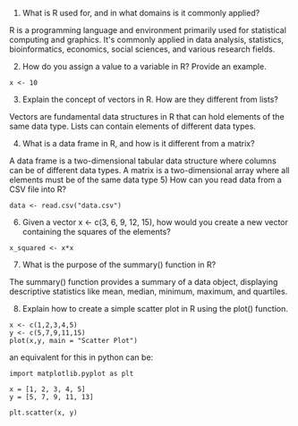 1) What is R used for, and in what domains is it commonly applied?

R is a programming language and environment primarily used for statistical computing and graphics. It's commonly applied in data analysis, statistics, bioinformatics, economics, social sciences, and various research fields.

2) How do you assign a value to a variable in R? Provide an example.
```
x <- 10
```
3) Explain the concept of vectors in R. How are they different from lists?

Vectors are fundamental data structures in R that can hold elements of the same data type. Lists can contain elements of different data types.

4) What is a data frame in R, and how is it different from a matrix?

A data frame is a two-dimensional tabular data structure where columns can be of different data types. A matrix is a two-dimensional array where all elements must be of the same data type
5) How can you read data from a CSV file into R?

```
data <- read.csv("data.csv")
```
6) Given a vector x <- c(3, 6, 9, 12, 15), how would you create a new vector containing the squares of the elements?

```
x_squared <- x*x
```
7) What is the purpose of the summary() function in R?

The summary() function provides a summary of a data object, displaying descriptive statistics like mean, median, minimum, maximum, and quartiles.

8) Explain how to create a simple scatter plot in R using the plot() function.
```
x <- c(1,2,3,4,5)
y <- c(5,7,9,11,15)
plot(x,y, main = "Scatter Plot")
```
an equivalent for this in python can be: 
```
import matplotlib.pyplot as plt

x = [1, 2, 3, 4, 5]
y = [5, 7, 9, 11, 13]

plt.scatter(x, y)
```
